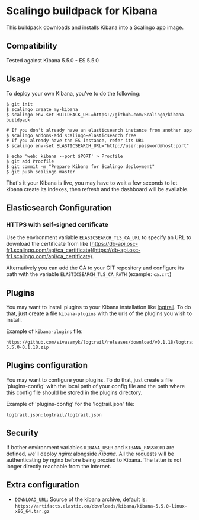 # Scalingo buildpack for Kibana

This buildpack downloads and installs Kibana into a Scalingo app image.

## Compatibility

Tested against Kibana 5.5.0 - ES 5.5.0

## Usage

To deploy your own Kibana, you've to do the following:

```console
$ git init
$ scalingo create my-kibana
$ scalingo env-set BUILDPACK_URL=https://github.com/Scalingo/kibana-buildpack

# If you don't already have an elasticsearch instance from another app
$ scalingo addons-add scalingo-elasticsearch free
# If you already have the ES instance, refer its URL
$ scalingo env-set ELASTICSEARCH_URL="http://user:password@host:port"

$ echo 'web: kibana --port $PORT' > Procfile
$ git add Procfile
$ git commit -m "Prepare Kibana for Scalingo deployment"
$ git push scalingo master
```

That's it your Kibana is live, you may have to wait a few seconds to let kibana
create its indexes, then refresh and the dashboard will be available.

## Elasticsearch Configuration

### HTTPS with self-signed certificate

Use the environment variable `ELASICSEARCH_TLS_CA_URL` to specify an URL to
download the certificate from like
[https://db-api.osc-fr1.scalingo.com/api/ca_certificate](https://db-api.osc-fr1.scalingo.com/api/ca_certificate).

Alternatively you can add the CA to your GIT repository and configure its path
with the variable `ELASTICSEARCH_TLS_CA_PATH` (example: `ca.crt`)

## Plugins

You may want to install plugins to your Kibana installation like
[logtrail](https://github.com/sivasamyk/logtrail). To do
that, just create a file `kibana-plugins` with the urls of the plugins you
wish to install.

Example of `kibana-plugins` file:

```
https://github.com/sivasamyk/logtrail/releases/download/v0.1.18/logtrail-5.5.0-0.1.18.zip
```

## Plugins configuration

You may want to configure your plugins. To do that, just create a file 'plugins-config' with the local path of your config file and the path where this config file should be stored in the plugins directory.

Example of 'plugins-config' for the 'logtrail.json' file:

```
logtrail.json:logtrail/logtrail.json
```

## Security

If bother environment variables `KIBANA_USER` and `KIBANA_PASSWORD` are
defined, we'll deploy *nginx* alongside *Kibana*. All the requests will be
authenticating by nginx before being proxied to Kibana. The latter is not
longer directly reachable from the Internet.

## Extra configuration

* `DOWNLOAD_URL`: Source of the kibana archive, default is: `https://artifacts.elastic.co/downloads/kibana/kibana-5.5.0-linux-x86_64.tar.gz`
